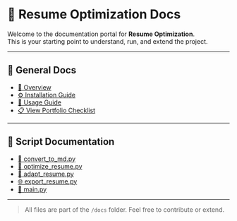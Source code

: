 # 🧭 Resume Optimization Docs

Welcome to the documentation portal for **Resume Optimization**.  
This is your starting point to understand, run, and extend the project.

---

## 📘 General Docs

- [📄 Overview](overview.md)
- [⚙️ Installation Guide](installation.md)
- [🚀 Usage Guide](usage.md)
- [📋 View Portfolio Checklist](CHECKLIST.md)


---

## 🧩 Script Documentation

- [📝 convert_to_md.py](scripts/convert_to_md.md)
- [🧠 optimize_resume.py](scripts/optimize_resume.md)
- [🤖 adapt_resume.py](scripts/adapt_resume.md)
- [🌐 export_resume.py](scripts/export_resume.md)
- [🔁 main.py](scripts/main.md)

---

> All files are part of the `/docs` folder. Feel free to contribute or extend.